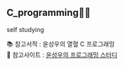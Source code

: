 ## C_programming👩‍💻
self studying

📚 참고서적   : 윤성우의 열혈 C 프로그래밍<br>
📝 참고사이트 : [윤성우의 프로그래밍 스터디](https://cafe.naver.com/cstudyjava)<br>
